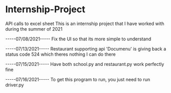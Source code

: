 # Internship-Project
 API calls to excel sheet
This is an internship project that I have worked with during the summer of 2021


-----07/08/2021-----
Fix the UI so that its more simple to understand

-----07/13/2021-----
Restaurant supporting api 'Documenu' is giving back a status code 524 which theres nothing I can do there

-----07/15/2021-----
Have both school.py and restaurant.py work perfectly fine

-----07/16/2021-----
To get this program to run, you just need to run driver.py

